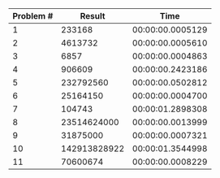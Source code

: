 | Problem #  | Result | Time |
| ------------- | ------------- | ------------- |
| 1  | 233168  | 00:00:00.0005129 |
| 2  | 4613732  | 00:00:00.0005610 |
| 3  | 6857  | 00:00:00.0004863 |
| 4  | 906609  | 00:00:00.2423186 |
| 5  | 232792560  | 00:00:00.0502812 |
| 6  | 25164150  | 00:00:00.0004700 |
| 7  | 104743  | 00:00:01.2898308 |
| 8  | 23514624000  | 00:00:00.0013999 |
| 9  | 31875000  | 00:00:00.0007321 |
| 10  | 142913828922  | 00:00:01.3544998 |
| 11  | 70600674  | 00:00:00.0008229 |
